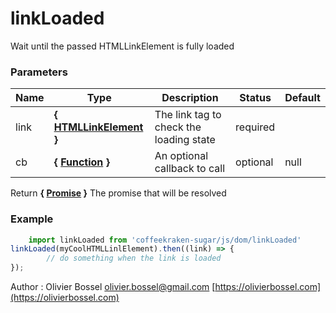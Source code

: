 # linkLoaded

Wait until the passed HTMLLinkElement is fully loaded



### Parameters
Name  |  Type  |  Description  |  Status  |  Default
------------  |  ------------  |  ------------  |  ------------  |  ------------
link  |  **{ [HTMLLinkElement](https://developer.mozilla.org/fr/docs/Web/API/HTMLLinkElement) }**  |  The link tag to check the loading state  |  required  |
cb  |  **{ [Function](https://developer.mozilla.org/fr/docs/Web/JavaScript/Reference/Objets_globaux/Function) }**  |  An optional callback to call  |  optional  |  null

Return **{ [Promise](https://developer.mozilla.org/fr/docs/Web/JavaScript/Reference/Objets_globaux/Promise) }** The promise that will be resolved

### Example
```js
	import linkLoaded from 'coffeekraken-sugar/js/dom/linkLoaded'
linkLoaded(myCoolHTMLLinlElement).then((link) => {
		// do something when the link is loaded
});
```
Author : Olivier Bossel [olivier.bossel@gmail.com](mailto:olivier.bossel@gmail.com) [https://olivierbossel.com](https://olivierbossel.com)